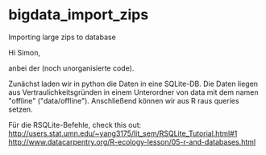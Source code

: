 # bigdata_import_zips
Importing large zips to database

Hi Simon, 

anbei der (noch unorganisierte code). 

Zunächst laden wir in python die Daten in eine SQLite-DB. Die Daten liegen aus Vertraulichkeitsgründen in einem Unterordner von data mit dem namen "offline" ("data/offline"). 
Anschließend können wir aus R raus queries setzen. 

Für die RSQLite-Befehle, check this out:  
http://users.stat.umn.edu/~yang3175/lit_sem/RSQLite_Tutorial.html#1   
http://www.datacarpentry.org/R-ecology-lesson/05-r-and-databases.html  
